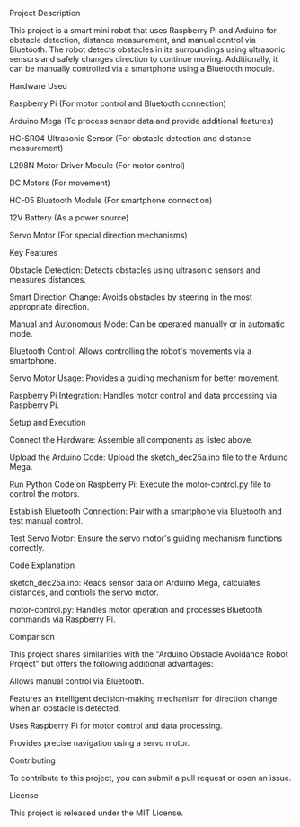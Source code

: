Project Description

This project is a smart mini robot that uses Raspberry Pi and Arduino for obstacle detection, distance measurement, and manual control via Bluetooth. The robot detects obstacles in its surroundings using ultrasonic sensors and safely changes direction to continue moving. Additionally, it can be manually controlled via a smartphone using a Bluetooth module.

Hardware Used

Raspberry Pi (For motor control and Bluetooth connection)

Arduino Mega (To process sensor data and provide additional features)

HC-SR04 Ultrasonic Sensor (For obstacle detection and distance measurement)

L298N Motor Driver Module (For motor control)

DC Motors (For movement)

HC-05 Bluetooth Module (For smartphone connection)

12V Battery (As a power source)

Servo Motor (For special direction mechanisms)

Key Features

Obstacle Detection: Detects obstacles using ultrasonic sensors and measures distances.

Smart Direction Change: Avoids obstacles by steering in the most appropriate direction.

Manual and Autonomous Mode: Can be operated manually or in automatic mode.

Bluetooth Control: Allows controlling the robot's movements via a smartphone.

Servo Motor Usage: Provides a guiding mechanism for better movement.

Raspberry Pi Integration: Handles motor control and data processing via Raspberry Pi.

Setup and Execution

Connect the Hardware: Assemble all components as listed above.

Upload the Arduino Code: Upload the sketch_dec25a.ino file to the Arduino Mega.

Run Python Code on Raspberry Pi: Execute the motor-control.py file to control the motors.

Establish Bluetooth Connection: Pair with a smartphone via Bluetooth and test manual control.

Test Servo Motor: Ensure the servo motor's guiding mechanism functions correctly.

Code Explanation

sketch_dec25a.ino: Reads sensor data on Arduino Mega, calculates distances, and controls the servo motor.

motor-control.py: Handles motor operation and processes Bluetooth commands via Raspberry Pi.

Comparison

This project shares similarities with the "Arduino Obstacle Avoidance Robot Project" but offers the following additional advantages:

Allows manual control via Bluetooth.

Features an intelligent decision-making mechanism for direction change when an obstacle is detected.

Uses Raspberry Pi for motor control and data processing.

Provides precise navigation using a servo motor.

Contributing

To contribute to this project, you can submit a pull request or open an issue.

License

This project is released under the MIT License.

